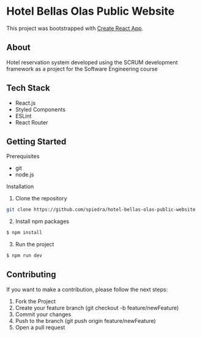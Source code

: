 # Hotel Bellas Olas Public Website

This project was bootstrapped with [Create React App](https://github.com/facebook/create-react-app).

## About

Hotel reservation system developed using the SCRUM development framework as a project for the Software Engineering course

## Tech Stack

- React.js
- Styled Components
- ESLint
- React Router

## Getting Started

Prerequisites

- git
- node.js

Installation

1. Clone the repository

```bash
git clone https://github.com/spiedra/hotel-bellas-olas-public-website
```

2. Install npm packages

```bash
$ npm install
```

3. Run the project

```bash
$ npm run dev
```

## Contributing

If you want to make a contribution, please follow the next steps:

1. Fork the Project
2. Create your feature branch (git checkout -b feature/newFeature)
3. Commit your changes
4. Push to the branch (git push origin feature/newFeature)
5. Open a pull request
